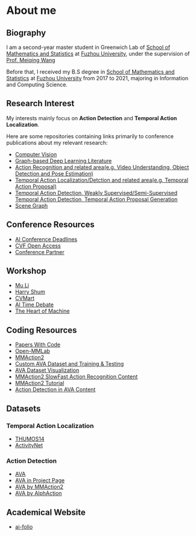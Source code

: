 # About me

## Biography

I am a second-year master student in Greenwich Lab of [School of Mathematics and Statistics](https://math.fzu.edu.cn/)
at [Fuzhou University](https://yjsy.fzu.edu.cn/), under the supervision of [Prof. Meiqing Wang](https://math.fzu.edu.cn/info/1102/1837.htm)

Before that, I received my B.S degree in [School of Mathematics and Statistics](https://math.fzu.edu.cn/) at [Fuzhou University](https://www.fzu.edu.cn/) from 2017 to 2021, majoring in Information and Computing Science.

## Research Interest

My interests mainly focus on **Action Detection** and **Temporal Action Localization**.

Here are some repositories containing links primarily to conference publications about my relevant research:

  - [Computer Vision](https://github.com/jbhuang0604/awesome-computer-vision)
  - [Graph-based Deep Learning Literature](https://github.com/naganandy/graph-based-deep-learning-literature#readme)
  - [Action Recognition and related area(e.g. Video Understanding, Object Detection and Pose Estimation)](https://github.com/jinwchoi/awesome-action-recognition)
  - [Temporal Action Localization/Detction and related area(e.g. Temporal Action Proposal)](https://github.com/Alvin-Zeng/Awesome-Temporal-Action-Localization)
  - [Temporal Action Detection, Weakly Supervised/Semi-Supervised Temporal Action Detection, Temporal Action Proposal Generation](https://github.com/zhenyingfang/Awesome-Temporal-Action-Detection-Temporal-Action-Proposal-Generation)
  - [Scene Graph](https://github.com/huoxingmeishi/Awesome-Scene-Graphs)
  
## Conference Resources
  - [AI Conference Deadlines](https://aideadlin.es/?sub=CV)
  - [CVF Open Access](https://openaccess.thecvf.com/menu)
  - [Conference Partner](https://www.myhuiban.com)
  
## Workshop
  - [Mu Li](https://space.bilibili.com/1567748478/channel/collectiondetail?sid=32744)
  - [Harry Shum](https://space.bilibili.com/1706874133/video?tid=0&page=1&keyword=&order=pubdate)
  - [CVMart](https://space.bilibili.com/85300886/video)
  - [AI Time Debate](https://space.bilibili.com/503316308/video)
  - [The Heart of Machine](https://space.bilibili.com/73414544/video?tid=0&page=2&keyword=&order=pubdate)

## Coding Resources
  - [Papers With Code](https://paperswithcode.com)
  - [Open-MMLab](https://openmmlab.com/codebase)
  - [MMAction2](https://github.com/open-mmlab/mmaction2)
  - [Custom AVA Dataset and Training & Testing](https://blog.csdn.net/WhiffeYF/article/details/124358725?spm=1001.2014.3001.5502)
  - [AVA Dataset Visualization](https://blog.csdn.net/WhiffeYF/article/details/122324067?spm=1001.2014.3001.5502)
  - [MMAction2 SlowFast Action Recognition Content](https://blog.csdn.net/WhiffeYF/article/details/119818960)
  - [MMAction2 Tutorial](https://blog.csdn.net/WhiffeYF/article/details/126192179?spm=1001.2014.3001.5502)
  - [Action Detection in AVA Content](https://blog.csdn.net/WhiffeYF?type=blog)
  
## Datasets

### Temporal Action Localization
  - [THUMOS14](https://www.crcv.ucf.edu/THUMOS14/download.html)
  - [ActivityNet](http://activity-net.org/download.html)

### Action Detection
  - [AVA](https://research.google.com/ava/download.html#ava_actions_download)
  - [AVA in Project Page](https://github.com/cvdfoundation/ava-dataset)
  - [AVA by MMAction2](https://github.com/open-mmlab/mmaction2/tree/master/tools/data/ava)
  - [AVA by AlphAction](https://github.com/MVIG-SJTU/AlphAction/blob/master/DATA.md)
  
## Academical Website
  - [ai-folio](https://github.com/alshedivat/al-folio)

  


<!--
**Michael-Ray-Sirius/Michael-Ray-Sirius** is a ✨ _special_ ✨ repository because its `README.md` (this file) appears on your GitHub profile.

Here are some ideas to get you started:

- 🔭 I’m currently working on Fuzhou University
- 🌱 
- 👯 I’m looking to collaborate on ...
- 🤔 I’m looking for help with ...
- 💬 Ask me about ...
- 📫 How to reach me: ...
- 😄 Pronouns: ...
- ⚡ Fun fact: ...
-->
